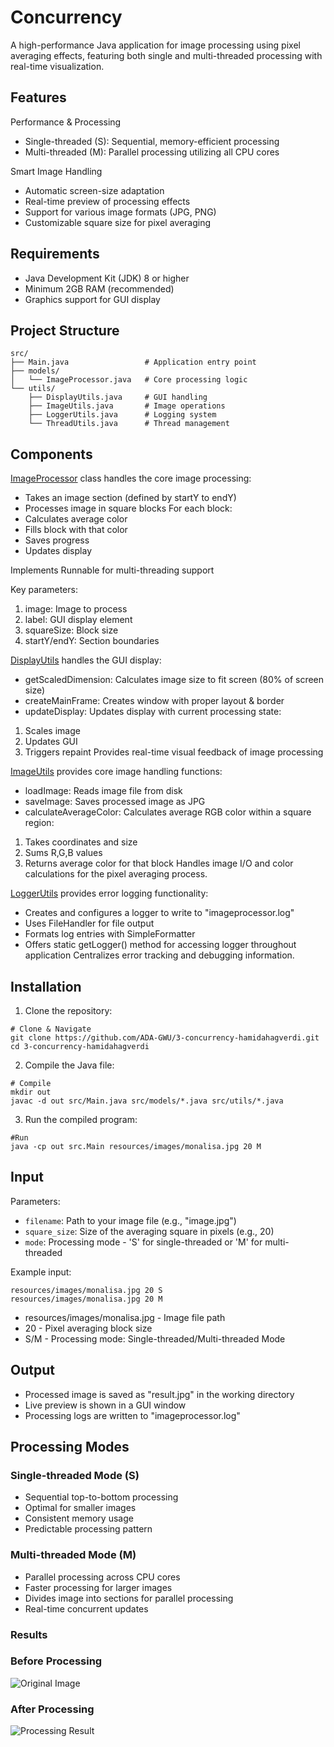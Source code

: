 # Concurrency
A high-performance Java application for image processing using pixel averaging effects, featuring both single and multi-threaded processing with real-time visualization.

## Features

Performance & Processing
- Single-threaded (S): Sequential, memory-efficient processing
- Multi-threaded (M): Parallel processing utilizing all CPU cores

Smart Image Handling
- Automatic screen-size adaptation
- Real-time preview of processing effects
- Support for various image formats (JPG, PNG)
- Customizable square size for pixel averaging

## Requirements

- Java Development Kit (JDK) 8 or higher
- Minimum 2GB RAM (recommended)
- Graphics support for GUI display

## Project Structure
```
src/
├── Main.java                 # Application entry point
├── models/
│   └── ImageProcessor.java   # Core processing logic
└── utils/
    ├── DisplayUtils.java     # GUI handling
    ├── ImageUtils.java       # Image operations
    ├── LoggerUtils.java      # Logging system
    └── ThreadUtils.java      # Thread management
```

## Components

[ImageProcessor](https://github.com/ADA-GWU/3-concurrency-hamidahagverdi/blob/main/src/models/ImageProcessor.java) class handles the core image processing:

- Takes an image section (defined by startY to endY)
- Processes image in square blocks
For each block:
- Calculates average color
- Fills block with that color
- Saves progress
- Updates display

Implements Runnable for multi-threading support

Key parameters:

1. image: Image to process
2. label: GUI display element
3. squareSize: Block size
4. startY/endY: Section boundaries

[DisplayUtils](https://github.com/ADA-GWU/3-concurrency-hamidahagverdi/blob/main/src/utils/DisplayUtils.java) handles the GUI display:
 
- getScaledDimension: Calculates image size to fit screen (80% of screen size)
- createMainFrame: Creates window with proper layout & border
- updateDisplay: Updates display with current processing state:

1. Scales image
2. Updates GUI
3. Triggers repaint
Provides real-time visual feedback of image processing

[ImageUtils](https://github.com/ADA-GWU/3-concurrency-hamidahagverdi/blob/main/src/utils/ImageUtils.java) provides core image handling functions:

- loadImage: Reads image file from disk
- saveImage: Saves processed image as JPG
- calculateAverageColor: Calculates average RGB color within a square region:

1. Takes coordinates and size
2. Sums R,G,B values
3. Returns average color for that block
Handles image I/O and color calculations for the pixel averaging process.

[LoggerUtils](https://github.com/ADA-GWU/3-concurrency-hamidahagverdi/blob/main/src/utils/LoggerUtils.java) provides error logging functionality:

- Creates and configures a logger to write to "imageprocessor.log"
- Uses FileHandler for file output
- Formats log entries with SimpleFormatter
- Offers static getLogger() method for accessing logger throughout application
Centralizes error tracking and debugging information.


## Installation

1. Clone the repository:
```
# Clone & Navigate
git clone https://github.com/ADA-GWU/3-concurrency-hamidahagverdi.git
cd 3-concurrency-hamidahagverdi
```
2. Compile the Java file:
```
# Compile
mkdir out
javac -d out src/Main.java src/models/*.java src/utils/*.java
```
3. Run the compiled program:
```
#Run
java -cp out src.Main resources/images/monalisa.jpg 20 M
```
## Input

Parameters:
- `filename`: Path to your image file (e.g., "image.jpg")
- `square_size`: Size of the averaging square in pixels (e.g., 20)
- `mode`: Processing mode - 'S' for single-threaded or 'M' for multi-threaded

Example input:
```
resources/images/monalisa.jpg 20 S
resources/images/monalisa.jpg 20 M
```
- resources/images/monalisa.jpg - Image file path
- 20 - Pixel averaging block size
- S/M - Processing mode: Single-threaded/Multi-threaded Mode

## Output

- Processed image is saved as "result.jpg" in the working directory
- Live preview is shown in a GUI window
- Processing logs are written to "imageprocessor.log"

## Processing Modes

### Single-threaded Mode (S)
- Sequential top-to-bottom processing
- Optimal for smaller images
- Consistent memory usage
- Predictable processing pattern

### Multi-threaded Mode (M)
- Parallel processing across CPU cores
- Faster processing for larger images
- Divides image into sections for parallel processing
- Real-time concurrent updates

### Results

### Before Processing
![Original Image](resources/images/monalisa.jpg)

### After Processing
![Processing Result](result.jpg)
